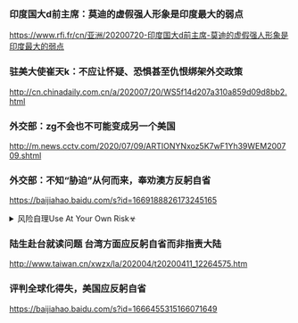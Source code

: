 ### 印度国大d前主席：莫迪的虚假强人形象是印度最大的弱点
https://www.rfi.fr/cn/亚洲/20200720-印度国大d前主席-莫迪的虚假强人形象是印度最大的弱点

### 驻美大使崔天k：不应让怀疑、恐惧甚至仇恨绑架外交政策
http://cn.chinadaily.com.cn/a/202007/20/WS5f14d207a310a859d09d8bb2.html

### 外交部：zg不会也不可能变成另一个美国
http://m.news.cctv.com/2020/07/09/ARTIONYNxoz5K7wF1Yh39WEM200709.shtml

### 外交部：不知“胁迫”从何而来，奉劝澳方反躬自省
https://baijiahao.baidu.com/s?id=1669188826173245165

<details><summary>风险自理Use At Your Own Risk☣</summary>

### 我g对澳洲牛肉与大麦采取进口限制，食品安全重于泰山
https://new.qq.com/omn/20200513/20200513A0AYQ800.html

### zg暂停进口4家澳大利亚企业牛肉产品 澳大利亚急了求对话
http://finance.sina.com.cn/china/gncj/2020-05-13/doc-iirczymk1443762.shtml

### zg连发旅游禁令留学预警，引发中澳多项产业经济震动
http://baijiahao.baidu.com/s?id=1669064058122896965

### 如此双标？澳大利亚说zg对大麦加税是报复，看看是谁先开第一枪
https://baijiahao.baidu.com/s?id=1668102426975543961&wfr=spider

</details>

### 陆生赴台就读问题 台湾方面应反躬自省而非指责大陆
http://www.taiwan.cn/xwzx/la/202004/t20200411_12264575.htm

### 评判全球化得失，美国应反躬自省
https://baijiahao.baidu.com/s?id=1666455315166071649
